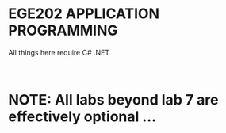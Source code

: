 # EGE202 APPLICATION PROGRAMMING
All things here require C# .NET


<br>

# NOTE: All labs beyond lab 7 are effectively optional ...
